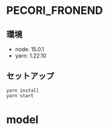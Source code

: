 # PECORI_FRONEND

## 環境

- node: 15.0.1
- yarn: 1.22.10

## セットアップ

```
yarn install
yarn start
```
# model
